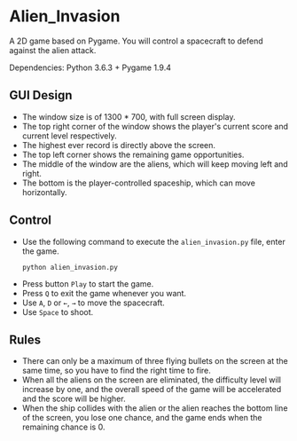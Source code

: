 # Alien_Invasion

A 2D game based on Pygame. You will control a spacecraft to defend against the alien attack.

Dependencies: Python 3.6.3 + Pygame 1.9.4

## GUI Design

* The window size is of 1300 * 700, with full screen display.
* The top right corner of the window shows the player's current score and current level respectively.
* The highest ever record is directly above the screen.
* The top left corner shows the remaining game opportunities.
* The middle of the window are the aliens, which will keep moving left and right.
* The bottom is the player-controlled spaceship, which can move horizontally.

## Control

* Use the following command to execute the `alien_invasion.py` file, enter the game.
  ```shell
  python alien_invasion.py
  ```
* Press button `Play` to start the game.
* Press `Q` to exit the game whenever you want.
* Use `A`, `D` or `←`, `→` to move the spacecraft.
* Use `Space` to shoot.

## Rules

* There can only be a maximum of three flying bullets on the screen at the same time, so you have to find the right time to fire.
* When all the aliens on the screen are eliminated, the difficulty level will increase by one, and the overall speed of the game will be accelerated and the score will be higher.
* When the ship collides with the alien or the alien reaches the bottom line of the screen, you lose one chance, and the game ends when the remaining chance is 0.

